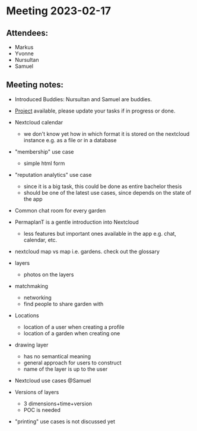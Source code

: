 # Meeting 2023-02-17

## Attendees:

- Markus
- Yvonne
- Nursultan
- Samuel

## Meeting notes:

- Introduced Buddies: Nursultan and Samuel are buddies.
- [Project](https://github.com/orgs/ElektraInitiative/projects/4/) available, please update your tasks if in progress or done.
- Nextcloud calendar
	- we don't know yet how in which format it is stored on the nextcloud instance e.g. as a file or in a database
- "membership" use case
	- simple html form
- "reputation analytics" use case
	- since it is a big task, this could be done as entire bachelor thesis
	- should be one of the latest use cases, since depends on the state of the app
- Common chat room for every garden
- PermaplanT is a gentle introduction into Nextcloud
	- less features but important ones available in the app e.g. chat, calendar, etc.
- nextcloud map vs map i.e. gardens. check out the glossary

- layers
	- photos on the layers
- matchmaking
	- networking
	- find people to share garden with
- Locations
  - location of a user when creating a profile
  - location of a garden when creating one
- drawing layer 
  - has no semantical meaning
  - general approach for users to construct
  - name of the layer is up to the user
- Nextcloud use cases @Samuel
- Versions of layers
	- 3 dimensions+time+version
	- POC is needed
- "printing" use cases is not discussed yet